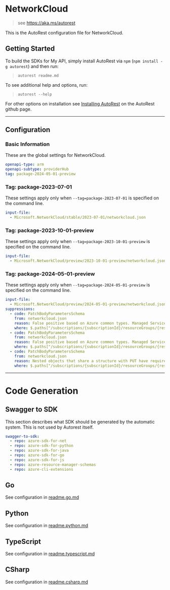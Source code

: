 # NetworkCloud

> see https://aka.ms/autorest

This is the AutoRest configuration file for NetworkCloud.

## Getting Started

To build the SDKs for My API, simply install AutoRest via `npm` (`npm install -g autorest`) and then run:

> `autorest readme.md`

To see additional help and options, run:

> `autorest --help`

For other options on installation see [Installing AutoRest](https://aka.ms/autorest/install) on the AutoRest github page.

---

## Configuration

### Basic Information

These are the global settings for NetworkCloud.

```yaml
openapi-type: arm
openapi-subtype: providerHub
tag: package-2024-05-01-preview
```

### Tag: package-2023-07-01

These settings apply only when `--tag=package-2023-07-01` is specified on the command line.

```yaml $(tag) == 'package-2023-07-01'
input-file:
  - Microsoft.NetworkCloud/stable/2023-07-01/networkcloud.json
```

### Tag: package-2023-10-01-preview

These settings apply only when `--tag=package-2023-10-01-preview` is specified on the command line.

```yaml $(tag) == 'package-2023-10-01-preview'
input-file:
  - Microsoft.NetworkCloud/preview/2023-10-01-preview/networkcloud.json
```

### Tag: package-2024-05-01-preview

These settings apply only when `--tag=package-2024-05-01-preview` is specified on the command line.

```yaml $(tag) == 'package-2024-05-01-preview'
input-file:
  - Microsoft.NetworkCloud/preview/2024-05-01-preview/networkcloud.json
suppressions:
  - code: PatchBodyParametersSchema
    from: networkcloud.json
    reason: False positive based on Azure common types. Managed Service Identity requires type, and the Managed Service Identity can be patched.
    where: $.paths["/subscriptions/{subscriptionId}/resourceGroups/{resourceGroupName}/providers/Microsoft.NetworkCloud/clusters/{clusterName}"].patch.parameters[4].schema.properties.identity
  - code: PatchBodyParametersSchema
    from: networkcloud.json
    reason: False positive based on Azure common types. Managed Service Identity requires type, and the Managed Service Identity can be patched.
    where: $.paths["/subscriptions/{subscriptionId}/resourceGroups/{resourceGroupName}/providers/Microsoft.NetworkCloud/clusterManagers/{clusterManagerName}"].patch.parameters[4].schema.properties.identity
  - code: PatchBodyParametersSchema
    from: networkcloud.json
    reason: Nested objects that share a structure with PUT have required fields. The required field is present in the patch structure as well, because it reuses types. The nested structure needs to be updated in full by the user.
    where: $.paths["/subscriptions/{subscriptionId}/resourceGroups/{resourceGroupName}/providers/Microsoft.NetworkCloud/clusters/{clusterName}"].patch.parameters[4].schema.properties.properties
```
---

# Code Generation

## Swagger to SDK

This section describes what SDK should be generated by the automatic system.
This is not used by Autorest itself.

```yaml $(swagger-to-sdk)
swagger-to-sdk:
  - repo: azure-sdk-for-net
  - repo: azure-sdk-for-python
  - repo: azure-sdk-for-java
  - repo: azure-sdk-for-go
  - repo: azure-sdk-for-js
  - repo: azure-resource-manager-schemas
  - repo: azure-cli-extensions
```

## Go

See configuration in [readme.go.md](./readme.go.md)

## Python

See configuration in [readme.python.md](./readme.python.md)

## TypeScript

See configuration in [readme.typescript.md](./readme.typescript.md)

## CSharp

See configuration in [readme.csharp.md](./readme.csharp.md)
